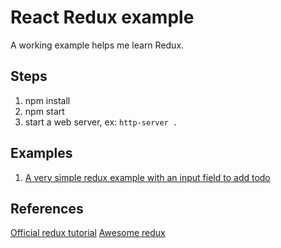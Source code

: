 


React Redux example
=====================

A working example helps me learn Redux. 

## Steps
1. npm install
2. npm start 
3. start a web server, ex: `http-server .`

## Examples

1. [A very simple redux example with an input field to add todo](2a4360330ea12d42e9ca910edb751629cf499727)
## References
[Official redux tutorial](https://rackt.github.io/redux/docs/recipes/ReducingBoilerplate.html)
[Awesome redux](https://github.com/xgrommx/awesome-redux)

